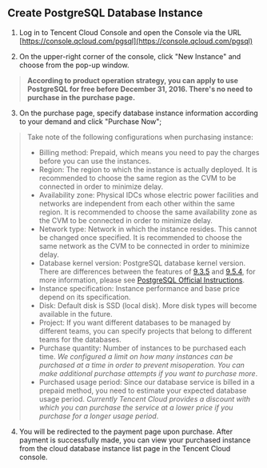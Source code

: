 ## Create PostgreSQL Database Instance
1. Log in to Tencent Cloud Console and open the Console via the URL [https://console.qcloud.com/pgsql](https://console.qcloud.com/pgsql)

2. On the upper-right corner of the console, click "New Instance" and choose from the pop-up window.
>**According to product operation strategy, you can apply to use PostgreSQL for free before December 31, 2016. There's no need to purchase in the purchase page.**

3. On the purchase page, specify database instance information according to your demand and click "Purchase Now";
> Take note of the following configurations when purchasing instance:
>
>- Billing method: Prepaid, which means you need to pay the charges before you can use the instances.
>- Region: The region to which the instance is actually deployed. It is recommended to choose the same region as the CVM to be connected in order to minimize delay.
>- Availability zone: Physical IDCs whose electric power facilities and networks are independent from each other within the same region. It is recommended to choose the same availability zone as the CVM to be connected in order to minimize delay.
>- Network type: Network in which the instance resides. This cannot be changed once specified. It is recommended to choose the same network as the CVM to be connected in order to minimize delay.
>- Database kernel version: PostgreSQL database kernel version. There are differences between the features of [9.3.5](https://www.postgresql.org/docs/9.3/static/index.html) and [9.5.4](https://www.postgresql.org/docs/9.5/static/index.html), for more information, please see [PostgreSQL Official Instructions](https://mariadb.org/).
>- Instance specification: Instance performance and base price depend on its specification.
>- Disk: Default disk is SSD (local disk). More disk types will become available in the future.
>- Project: If you want different databases to be managed by different teams, you can specify projects that belong to different teams for the databases.
>- Purchase quantity: Number of instances to be purchased each time. *We configured a limit on how many instances can be purchased at a time in order to prevent misoperation. You can make additional purchase attempts if you want to purchase more*.
>- Purchased usage period: Since our database service is billed in a prepaid method, you need to estimate your expected database usage period. *Currently Tencent Cloud provides a discount with which you can purchase the service at a lower price if you purchase for a longer usage period*.


4. You will be redirected to the payment page upon purchase. After payment is successfully made, you can view your purchased instance from the cloud database instance list page in the Tencent Cloud console.






